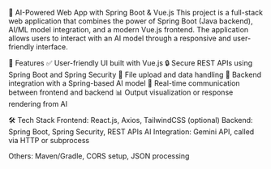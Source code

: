 🧠 AI-Powered Web App with Spring Boot & Vue.js
This project is a full-stack web application that combines the power of Spring Boot (Java backend), AI/ML model integration, and a modern Vue.js frontend. The application allows users to interact with an AI model through a responsive and user-friendly interface.

🚀 Features
✅ User-friendly UI built with Vue.js
🔒 Secure REST APIs using Spring Boot and Spring Security
📁 File upload and data handling
🤖 Backend integration with a Spring-based AI model
🔄 Real-time communication between frontend and backend
📊 Output visualization or response rendering from AI

🛠 Tech Stack
Frontend: React.js, Axios, TailwindCSS (optional)
Backend: Spring Boot, Spring Security, REST APIs
AI Integration: Gemini API, called via HTTP or subprocess

Others: Maven/Gradle, CORS setup, JSON processing
